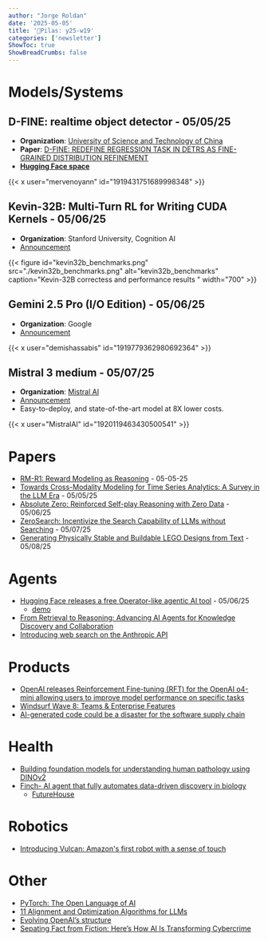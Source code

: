 ```yaml
---
author: "Jorge Roldan"
date: '2025-05-05'
title: '🔋Pilas: y25-w19'
categories: ['newsletter']
ShowToc: true
ShowBreadCrumbs: false
---
```


# Models/Systems
## D-FINE: realtime object detector - 05/05/25
- **Organization**: [University of Science and Technology of China](https://en.ustc.edu.cn/)
- **Paper**: [D-FINE: REDEFINE REGRESSION TASK IN DETRS AS
FINE-GRAINED DISTRIBUTION REFINEMENT](https://arxiv.org/pdf/2410.13842)
- [**Hugging Face space**](https://huggingface.co/collections/ustc-community/d-fine-68109b427cbe6ee36b4e7352)

{{< x user="mervenoyann" id="1919431751689998348" >}}

## Kevin-32B: Multi-Turn RL for Writing CUDA Kernels  - 05/06/25
- **Organization**: Stanford University, Cognition AI
- [Announcement](https://cognition.ai/blog/kevin-32b)

{{< figure id="kevin32b_benchmarks.png" src="./kevin32b_benchmarks.png" alt="kevin32b_benchmarks" caption="Kevin-32B correctess and performance results " width="700"  >}}

## Gemini 2.5 Pro (I/O Edition) - 05/06/25
- **Organization**: Google
- [Announcement](https://blog.google/products/gemini/gemini-2-5-pro-updates/)

{{< x user="demishassabis" id="1919779362980692364" >}}

## Mistral 3 medium - 05/07/25
-  **Organization**: [Mistral AI](https://mistral.ai/)
-  [Announcement](https://mistral.ai/news/mistral-medium-3)
-  Easy-to-deploy, and state-of-the-art model at 8X lower costs.

{{< x user="MistralAI" id="1920119463430500541" >}}

# Papers
- [RM-R1: Reward Modeling as Reasoning](https://arxiv.org/abs/2505.02387) - 05-05-25
- [Towards Cross-Modality Modeling for Time Series Analytics: A Survey in the LLM Era](https://arxiv.org/abs/2505.02583) - 05/05/25
- [Absolute Zero: Reinforced Self-play Reasoning with Zero Data](https://arxiv.org/abs/2505.03335) - 05/06/25
- [ZeroSearch: Incentivize the Search Capability of LLMs without Searching](https://arxiv.org/abs/2505.04588) - 05/07/25
- [Generating Physically Stable and Buildable LEGO Designs from Text](https://arxiv.org/abs/2505.05469) - 05/08/25

# Agents
-  [Hugging Face releases a free Operator-like agentic AI tool](https://techcrunch.com/2025/05/06/hugging-face-releases-a-free-operator-like-agentic-ai-tool/) - 05/06/25
   -  [demo](https://huggingface.co/spaces/smolagents/computer-agent)
- [From Retrieval to Reasoning: Advancing AI Agents for Knowledge Discovery and Collaboration](http://i.stanford.edu/~jure/pub/talks2/leskovec-relational-www_keynote-apr25v2.pdf)
- [Introducing web search on the Anthropic API](https://www.anthropic.com/news/web-search-api)

# Products
- [OpenAI releases Reinforcement Fine-tuning (RFT) for the OpenAI o4-mini allowing users to improve model performance on specific tasks](https://platform.openai.com/docs/guides/rft-use-cases)
- [Windsurf Wave 8: Teams & Enterprise Features](https://windsurf.com/blog/windsurf-wave-8-teams-and-enterprise)
- [AI-generated code could be a disaster for the software supply chain](https://arstechnica.com/security/2025/04/ai-generated-code-could-be-a-disaster-for-the-software-supply-chain-heres-why/)

# Health
- [Building foundation models for understanding human pathology using DINOv2](https://ai.meta.com/blog/mahmood-lab-human-pathology-dinov2/)
- [Finch- AI agent that fully automates data-driven discovery in biology](https://x.com/SGRodriques/status/1919771744216482105)
   - [FutureHouse](https://www.futurehouse.org/)

# Robotics
- [Introducing Vulcan: Amazon's first robot with a sense of touch](https://www.aboutamazon.com/news/operations/amazon-vulcan-robot-pick-stow-touch)

# Other
- [PyTorch: The Open Language of AI](https://pytorch.org/blog/pytorch-the-open-language-of-ai/)
- [11 Alignment and Optimization Algorithms for LLMs](https://huggingface.co/posts/Kseniase/849940009274643)
- [Evolving OpenAI’s structure](https://openai.com/index/evolving-our-structure/)
 - [Sepating Fact from Fiction: Here’s How AI Is Transforming Cybercrime](https://www.fortinet.com/blog/industry-trends/separating-fact-from-fiction-how-ai-is-transforming-cybercrime)
